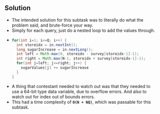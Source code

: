## Solution
- The intended solution for this subtask was to literally do what the problem said, and brute-force your way.
- Simply for each query, just do a nested loop to add the values through.
- ```java
  for(int i=1; i<=Q; i++) {
    int storeidx = in.nextInt();
    long sugarIncrease = in.nextLong();
    int left = Math.max(0, storeidx - survey[storeidx-1]-1);
    int right = Math.max(N-1, storeidx + survey[storeidx-1]-1);
    for(int j=left; j<=right; j++) {
      sugarValues[j] += sugarIncrease
    }
  }
  ```
- A thing that contestant needed to watch out was that they needed to use a 64-bit type data variable, due to overflow errors. And also to watch out for index out of bounds errors.
- This had a time complexity of **`O(N + NQ)`**, which was passable for this subtask.
